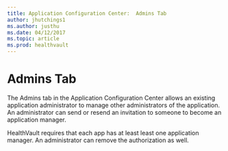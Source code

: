 ```yaml
---
title: Application Configuration Center:  Admins Tab
author: jhutchings1
ms.author: justhu
ms.date: 04/12/2017
ms.topic: article
ms.prod: healthvault
---
```


# Admins Tab

The Admins tab in the Application Configuration Center allows an existing application administrator to manage other administrators of the application. An administrator can send or resend an invitation to someone to become an application manager. 

HealthVault requires that each app has at least least one application manager. An administrator can remove the authorization as well.
